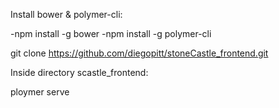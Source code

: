 Install bower & polymer-cli:

-npm install -g bower
-npm install -g polymer-cli

git clone https://github.com/diegopitt/stoneCastle_frontend.git

Inside directory scastle_frontend:

ploymer serve

